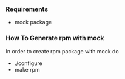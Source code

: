 ### Requirements

- mock package

### How To Generate rpm with mock

In order to create rpm package with mock do

- ./configure
- make rpm